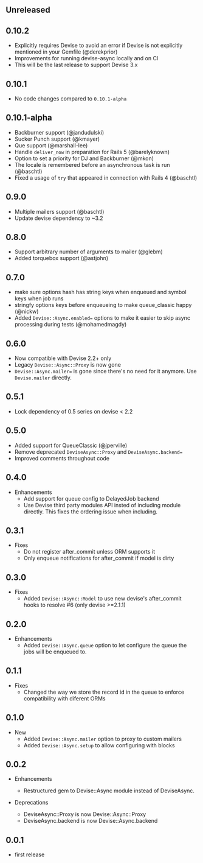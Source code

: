 ## Unreleased

## 0.10.2

* Explicitly requires Devise to avoid an error if Devise is not explicitly mentioned in your Gemfile (@derekprior)
* Improvements for running devise-async locally and on CI
* This will be the last release to support Devise 3.x

## 0.10.1

* No code changes compared to `0.10.1-alpha`

## 0.10.1-alpha

* Backburner support (@jandudulski)
* Sucker Punch support (@kmayer)
* Que support (@marshall-lee)
* Handle `deliver_now` in preparation for Rails 5 (@barelyknown)
* Option to set a priority for DJ and Backburner (@mkon)
* The locale is remembered before an asynchronous task is run (@baschtl)
* Fixed a usage of `try` that appeared in connection with Rails 4 (@baschtl)

## 0.9.0

* Multiple mailers support (@baschtl)
* Update devise dependency to ~3.2

## 0.8.0

* Support arbitrary number of arguments to mailer (@glebm)
* Added torquebox support (@astjohn)

## 0.7.0

* make sure options hash has string keys when enqueued and symbol keys when job runs
* stringfy options keys before enqueueing to make queue_classic happy (@nickw)
* Added `Devise::Async.enabled=` options to make it easier to skip async processing during tests (@mohamedmagdy)

## 0.6.0

* Now compatible with Devise 2.2+ only
* Legacy `Devise::Async::Proxy` is now gone
* `Devise::Async.mailer=` is gone since there's no need for it anymore.
  Use `Devise.mailer` directly.

## 0.5.1

* Lock dependency of 0.5 series on devise < 2.2

## 0.5.0

* Added support for QueueClassic (@jperville)
* Remove deprecated `DeviseAsync::Proxy` and `DeviseAsync.backend=`
* Improved comments throughout code

## 0.4.0

* Enhancements
  * Add support for queue config to DelayedJob backend
  * Use Devise third party modules API insted of including module directly.
    This fixes the ordering issue when including.

## 0.3.1

* Fixes
  * Do not register after_commit unless ORM supports it
  * Only enqueue notifications for after_commit if model is dirty

## 0.3.0

* Fixes
  * Added `Devise::Async::Model` to use new devise's after_commit hooks to resolve #6 (only devise >=2.1.1)

## 0.2.0

* Enhancements
  * Added `Devise::Async.queue` option to let configure the queue
  the jobs will be enqueued to.

## 0.1.1

* Fixes
  * Changed the way we store the record id in the queue to enforce
  compatibility with diferent ORMs

## 0.1.0

* New
	* Added `Devise::Async.mailer` option to proxy to custom mailers
	* Added `Devise::Async.setup` to allow configuring with blocks

## 0.0.2

* Enhancements
	* Restructured gem to Devise::Async module instead of DeviseAsync.

* Deprecations
	* DeviseAsync::Proxy is now Devise::Async::Proxy
	* DeviseAsync.backend is now Devise::Async.backend

## 0.0.1

* first release
